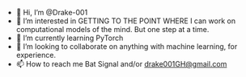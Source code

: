 - 👋 Hi, I’m @Drake-001
- 👀 I’m interested in GETTING TO THE POINT WHERE I can work on computational models of the mind. But one step at a time.
- 🌱 I’m currently learning PyTorch
- 💞️ I’m looking to collaborate on anything with machine learning, for experience.
- 📫 How to reach me Bat Signal and/or drake001GH@gmail.com

<!---
Drake-001/Drake-001 is a ✨ special ✨ repository because its `README.md` (this file) appears on your GitHub profile.
You can click the Preview link to take a look at your changes.
--->
